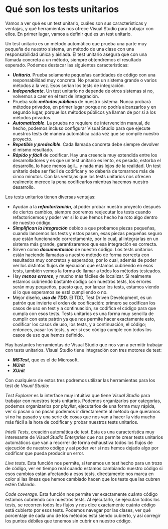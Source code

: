 # Qué son los tests unitarios

Vamos a ver qué es un test unitario, cuáles son sus características y ventajas, y qué herramientas nos ofrece Visual Studio para trabajar con ellos. En primer lugar, vamos a definir qué es un test unitario.

Un test unitario es un método automático que prueba una parte muy pequeña de nuestro sistema, un método de una clase con una responsabilidad única y aislada. El test unitario asegura que con una llamada concreta a un método, siempre obtendremos el resultado esperado. Podemos destacar las siguientes caracteristicas:

- ***Unitaria***. Prueba solamente pequeñas cantidades de código con una responsabilidad muy concreta. No prueba un sistema grande o varios métodos a la vez. Esos serían los tests de integración.
- ***Independiente***. Un test unitario no depende de otros sistemas si no, volvemos a caer en el test de integración.
- Prueba solo ***métodos públicos*** de nuestro sistema. Nunca probará métodos privados, en primer lugar porque no podría alcanzarlos y en segundo lugar, porque los métodos públicos ya llaman de por sí a los métodos privados.
- ***Automatizable***. La prueba no requiere de intervención manual, de hecho, podemos incluso configurar Visual Studio para que ejecute nuestros tests de manera automática cada vez que se compile nuestro proyecto.
- ***Repetible y predecible***. Cada llamada concreta debe siempre devolver el mismo resultado.
- ***Rápido y fácil*** de codificar. Hay una creencia muy extendida entre los desarrolladores y es que un test unitario es lento, es pesado, estorba el desarrollo, lo hace menos ágil... y nada más lejos de la realidad. Un test unitario debe ser fácil de codificar y no debería de tomarnos más de cinco minutos. Con las ventajas que los tests unitarios nos ofrecen realmente merece la pena codificarlos mientras hacemos nuestro desarrollo.

Los tests unitarios tienen diversas ventajas:

- Ayudan a la ***refactorización***, al poder probar nuestro proyecto después de ciertos cambios, siempre podremos reejecutar los tests cuando refactoricemos y poder ver si lo que hemos hecho ha roto algo dentro de nuestro código.
- ***Simplifican la integración*** debido a que probamos piezas pequeñas, cuando lancemos los tests y estos pasen, esas piezas pequeñas seguro que están funcionando correctamente, por lo cual, al integrarlas en un sistema más grande, garantizaremos que esa integración es correcta.
- Sirven como ***documentación*** de nuestro código. Los tests unitarios están haciendo llamadas a nuestro método de forma correcta con resultados muy concretos y esperados, por lo cual, además de poder ver los distintos flujos de ejecución que estamos cubriendo en esos tests, también vemos la forma de llamar a todos los métodos testeados.
- Hay ***menos errores***, y mucho más fáciles de localizar. Si realmente estamos cubriendo bastante código con nuestros tests, los errores serán muy pequeños, puesto que, por lanzar los tests, estamos viendo si lo que esperamos se está cumpliendo o no.
- Mejor diseño, ***uso de TDD***. El TDD, Test Driven Development, es un patrón que invierte el orden de codificación: primero se codifican los casos de uso en test y a continuación, se codifica el código para que cumpla con esos tests. Tests unitarios es una forma muy sencilla de cumplir con este patrón ya que nos permite hacer exactamente esto, codificar los casos de uso, los tests, y a continuación, el código; entonces,  pasar los tests, y ver si ese código cumple con todos los casos de uso que hemos definido.

Hay bastantes herramientas de Visual Studio que nos van a permitir trabajar con tests unitarios. Visual Studio tiene integración con tres motores de test:

- ***MSTest***, que es el de Microsoft.
- ***NUnit***
- ***XUnit***

Con cualquiera de estos tres podremos utilizar las herramientas para los test de *Visual Studio*:

*Test Explorer* es la interface muy intuitiva que tiene *Visual Studio* para trabajar con nuestros tests unitarios. Podemos organizarlos por categorías, podemos organizarlos por *playlist*, ejecutarlos de una forma muy rápida, ver si pasan o no pasan podemos ir directamente al método que queramos si no ha pasado y una serie de cosas que nos van a hacer la vida mucho más fácil a la hora de codificar y probar nuestros tests unitarios.

*Intelli Tests*, creación automática de test. Esta es una característica muy interesante de *Visual Studio Enterprise* que nos permite crear tests unitarios automáticos que van a recorrer de forma exhaustiva todos los flujos de ejecución de nuestro código y así poder ver si nos hemos dejado algo por codificar que pueda producir un error.

*Live tests*. Esta función nos permite, si tenemos un test hecho para un trozo de código, ver en tiempo real cuando estamos cambiando nuestro código si esos cambios están afectando a esos tests, directamente nos marca en color si las líneas que hemos cambiado hacen que los tests que las cubren estén fallando.

*Code coverage*. Esta función nos permite ver exactamente cuánto código estamos cubriendo con nuestros tests. Al ejecutarlo, se ejecutan todos los tests, se recorren todos los flujos y nos dice exactamente cuánto código está cubierto por esos tests. Podemos navegar por las clases, ver qué porcentaje de cada uno de los métodos está siendo cubierto, y así corregir los puntos débiles que tenemos sin cubrir en nuestro código.
